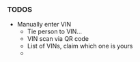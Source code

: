 ### TODOS

* Manually enter VIN
  * Tie person to VIN...
  * VIN scan via QR code
  * List of VINs, claim which one is yours
  * 
      
